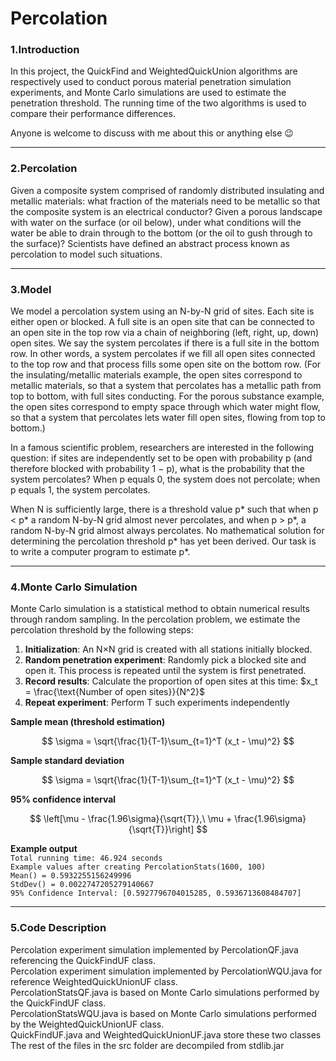 # Percolation
### 1.Introduction
In this project, the QuickFind and WeightedQuickUnion algorithms are respectively used to conduct porous material penetration simulation experiments, and Monte Carlo simulations are used to estimate the penetration threshold. The running time of the two algorithms is used to compare their performance differences.  

Anyone is welcome to discuss with me about this or anything else 😉

-----

### 2.Percolation
Given a composite system comprised of randomly distributed insulating and metallic materials: what fraction of the materials need to be metallic so that the composite system is an electrical conductor? Given a porous landscape with water on the surface (or oil below), under what conditions will the water be able to drain through to the bottom (or the oil to gush through to the surface)? Scientists have defined an abstract process known as percolation to model such situations.

-----

### 3.Model
We model a percolation system using an N-by-N grid of sites. Each site is either open or blocked. A full site is an open site that can be connected to an open site in the top row via a chain of neighboring (left, right, up, down) open sites. We say the system percolates if there is a full site in the bottom row. In other words, a system percolates if we fill all open sites connected to the top row and that process fills some open site on the bottom row. (For the insulating/metallic materials example, the open sites correspond to metallic materials, so that a system that percolates has a metallic path from top to bottom, with full sites conducting. For the porous substance example, the open sites correspond to empty space through which water might flow, so that a system that percolates lets water fill open sites, flowing from top to bottom.)  

In a famous scientific problem, researchers are interested in the following question: if sites are independently set to be open with probability p (and therefore blocked with probability 1 − p), what is the probability that the system percolates? When p equals 0, the system does not percolate; when p equals 1, the system percolates.

When N is sufficiently large, there is a threshold value p* such that when p < p* a random N-by-N grid almost never percolates, and when p > p*, a random N-by-N grid almost always percolates. No mathematical solution for determining the percolation threshold p* has yet been derived. Our task is to write a computer program to estimate p*.  

-----

### 4.Monte Carlo Simulation  
Monte Carlo simulation is a statistical method to obtain numerical results through random sampling. In the percolation problem, we estimate the percolation threshold by the following steps:
1. **Initialization**: An N×N grid is created with all stations initially blocked.  
2. **Random penetration experiment**: Randomly pick a blocked site and open it. This process is repeated until the system is first penetrated.  
3. **Record results**: Calculate the proportion of open sites at this time:
   $x_t = \frac{\text{Number of open sites}}{N^2}$
4. **Repeat experiment**: Perform T such experiments independently

**Sample mean (threshold estimation)**  

$$
\sigma = \sqrt{\frac{1}{T-1}\sum_{t=1}^T (x_t - \mu)^2}
$$  

**Sample standard deviation**  

$$
\sigma = \sqrt{\frac{1}{T-1}\sum_{t=1}^T (x_t - \mu)^2}
$$

**95% confidence interval**  

$$
\left[\mu - \frac{1.96\sigma}{\sqrt{T}},\ \mu + \frac{1.96\sigma}{\sqrt{T}}\right]
$$

**Example output**  
`Total running time: 46.924 seconds`  
`Example values after creating PercolationStats(1600, 100)`  
`Mean() = 0.5932255156249996`  
`StdDev() = 0.0022747205279140667`  
`95% Confidence Interval: [0.5927796704015285, 0.5936713608484707]`  

-----

### 5.Code Description  
Percolation experiment simulation implemented by PercolationQF.java referencing the QuickFindUF class.  
Percolation experiment simulation implemented by PercolationWQU.java for reference WeightedQuickUnionUF class.  
PercolationStatsQF.java is based on Monte Carlo simulations performed by the QuickFindUF class.  
PercolationStatsWQU.java is based on Monte Carlo simulations performed by the WeightedQuickUnionUF class.  
QuickFindUF.java and WeightedQuickUnionUF.java store these two classes
The rest of the files in the src folder are decompiled from stdlib.jar
